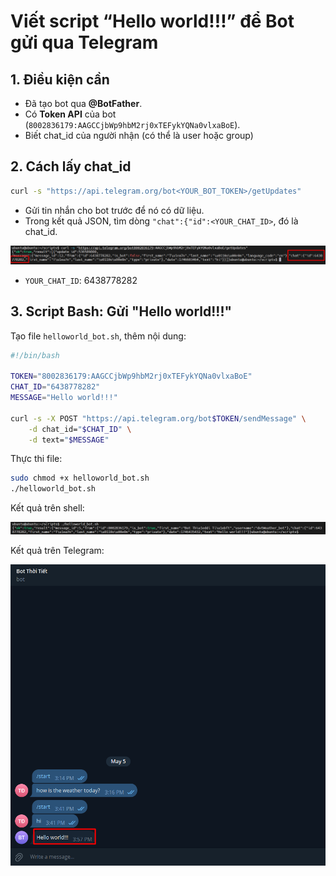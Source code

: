 # Viết script “Hello world!!!” để Bot gửi qua Telegram

## 1. Điều kiện cần

- Đã tạo bot qua **@BotFather**.
- Có **Token API** của bot (`8002836179:AAGCCjbWp9hbM2rj0xTEFykYQNa0vlxaBoE`).
- Biết chat_id của người nhận (có thể là user hoặc group)

## 2. Cách lấy chat_id

```bash
curl -s "https://api.telegram.org/bot<YOUR_BOT_TOKEN>/getUpdates"
```

- Gửi tin nhắn cho bot trước để nó có dữ liệu.
- Trong kết quả JSON, tìm dòng `"chat":{"id":<YOUR_CHAT_ID>`, đó là chat_id.

![chat ID](./images/chat_id.png)

- `YOUR_CHAT_ID`: 6438778282

## 3. Script Bash: Gửi "Hello world!!!"

Tạo file `helloworld_bot.sh`, thêm nội dung:

```bash
#!/bin/bash

TOKEN="8002836179:AAGCCjbWp9hbM2rj0xTEFykYQNa0vlxaBoE"
CHAT_ID="6438778282"
MESSAGE="Hello world!!!"

curl -s -X POST "https://api.telegram.org/bot$TOKEN/sendMessage" \
    -d chat_id="$CHAT_ID" \
    -d text="$MESSAGE"
```

Thực thi file:

```bash
sudo chmod +x helloworld_bot.sh
./helloworld_bot.sh
```

Kết quả trên shell:

![hello world](./images/helloworld.png)

Kết quả trên Telegram:

![hello world](./images/helloworld_tele.png)
